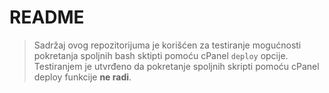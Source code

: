 # README

> Sadržaj ovog repozitorijuma je korišćen za testiranje mogućnosti pokretanja spoljnih bash sktipti pomoću cPanel `deploy` opcije.<br>
> Testiranjem je utvrđeno da pokretanje spoljnih skripti pomoću cPanel deploy funkcije **ne radi**.
